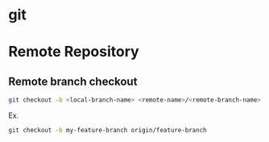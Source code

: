 # git


# Remote Repository 


## Remote branch checkout
```bash
git checkout -b <local-branch-name> <remote-name>/<remote-branch-name>
```

Ex.

```bash
git checkout -b my-feature-branch origin/feature-branch
```


